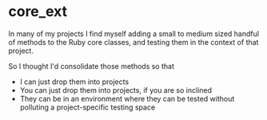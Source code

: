 # core_ext

In many of my projects I find myself adding a small to medium sized handful of methods to the Ruby core classes, and testing them in the context of that project.

So I thought I'd consolidate those methods so that

* I can just drop them into projects
* You can just drop them into projects, if you are so inclined
* They can be in an environment where they can be tested without polluting a project-specific testing space
